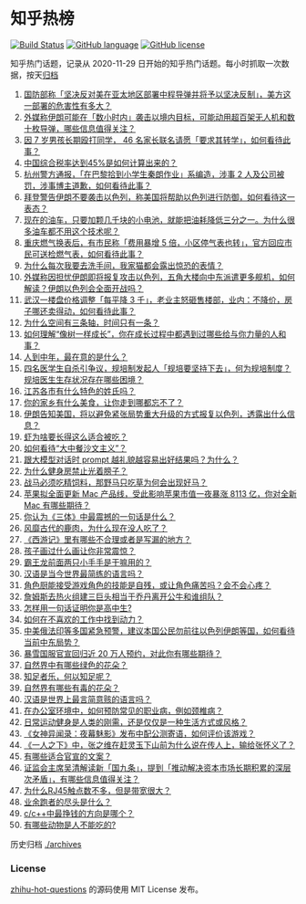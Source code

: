 # 知乎热榜
[![Build Status](https://github.com/ToWeLong/zhihu-hot-questions/workflows/CI/badge.svg)](https://github.com/ToWeLong/zhihu-hot-questions/actions)
[![GitHub language](https://img.shields.io/badge/language-golang-orange.svg)](https://golang.org/)
[![GitHub license](https://img.shields.io/github/license/ToWeLong/zhihu-hot-questions)](https://github.com/ToWeLong/zhihu-hot-questions/blob/main/LICENSE)

知乎热门话题，记录从 2020-11-29 日开始的知乎热门话题。每小时抓取一次数据，按天[归档](./archives)

<!-- BEGIN -->

1. [国防部称「坚决反对美在亚太地区部署中程导弹并将予以坚决反制」，美方这一部署的危害性有多大？](https://www.zhihu.com/question/652731438)
1. [外媒称伊朗可能在「数小时内」袭击以境内目标，可能动用超百架无人机和数十枚导弹，哪些信息值得关注？](https://www.zhihu.com/question/652745232)
1. [因 7 岁男孩长期殴打同学， 46 名家长联名请愿「要求其转学」，如何看待此事？](https://www.zhihu.com/question/652602869)
1. [中国综合税率达到45%是如何计算出来的？](https://www.zhihu.com/question/647364415)
1. [杭州警方通报，「在巴黎拾到小学生秦朗作业」系编造，涉事 2 人及公司被罚，涉事博主道歉，如何看待此事？](https://www.zhihu.com/question/652735942)
1. [拜登警告伊朗不要袭击以色列，称美国将帮助以色列进行防御，如何看待这一表态？](https://www.zhihu.com/question/652791940)
1. [现在的油车，只要加颗几千块的小电池，就能把油耗降低三分之一。为什么很多油车都不用这个技术呢？](https://www.zhihu.com/question/652140838)
1. [重庆燃气换表后，有市民称「费用暴增 5 倍，小区停气表也转」，官方回应市民可送检燃气表，如何看待此事？](https://www.zhihu.com/question/652729300)
1. [为什么每次我要去洗手间，我家猫都会露出惊恐的表情？](https://www.zhihu.com/question/650460909)
1. [外媒称因担忧伊朗即将报复攻击以色列，五角大楼向中东派遣更多舰机，如何解读？伊朗以色列会全面开战吗？](https://www.zhihu.com/question/652801412)
1. [武汉一楼盘价格调整「每平降 3 千」，老业主怒砸售楼部，业内：不降价，房子哪还卖得动，如何看待此事？](https://www.zhihu.com/question/652679489)
1. [为什么空间有三条轴，时间只有一条？](https://www.zhihu.com/question/652412744)
1. [如何理解“像树一样成长”，你在成长过程中都遇到过哪些给与你力量的人和事？](https://www.zhihu.com/question/652743149)
1. [人到中年，最在意的是什么？](https://www.zhihu.com/question/652524334)
1. [四名医学生自杀引争议，规培制发起人「规培要坚持下去」，何为规培制度？规培医生生存状况存在哪些困境？](https://www.zhihu.com/question/652502048)
1. [江苏各市有什么特色的姓氏吗？](https://www.zhihu.com/question/652414039)
1. [你的家乡有什么美食，让你走到哪都忘不了？](https://www.zhihu.com/question/643098245)
1. [伊朗告知美国，将以避免紧张局势重大升级的方式报复以色列，透露出什么信息？](https://www.zhihu.com/question/652712442)
1. [虾为啥要长得这么适合被吃？](https://www.zhihu.com/question/642964232)
1. [如何看待“大中餐沙文主义”？](https://www.zhihu.com/question/50924255)
1. [跟大模型对话时 prompt 越礼貌越容易出好结果吗？为什么？](https://www.zhihu.com/question/627891044)
1. [为什么健身房禁止光着膀子？](https://www.zhihu.com/question/652006872)
1. [战马必须吃精饲料，那野马只吃草为何会出现好马？](https://www.zhihu.com/question/28227476)
1. [苹果拟全面更新 Mac 产品线，受此影响苹果市值一夜暴涨 8113 亿，你对全新 Mac 有哪些期待？](https://www.zhihu.com/question/652672847)
1. [你认为《三体》中最震撼的一句话是什么？](https://www.zhihu.com/question/385420567)
1. [风靡古代的鹿肉，为什么现在没人吃了？](https://www.zhihu.com/question/651299563)
1. [《西游记》里有哪些不合理或者是写漏的地方？](https://www.zhihu.com/question/652420524)
1. [孩子画过什么画让你非常震惊？](https://www.zhihu.com/question/341046974)
1. [霸王龙前面两只小手手是干嘛用的？](https://www.zhihu.com/question/280876600)
1. [汉语是当今世界最简练的语言吗？](https://www.zhihu.com/question/66497764)
1. [角色厨能接受游戏角色的技能是自残，或让角色痛苦吗？会不会心疼？](https://www.zhihu.com/question/649410016)
1. [詹姆斯去热火组建三巨头相当于乔丹离开公牛和谁组队？](https://www.zhihu.com/question/652620629)
1. [怎样用一句话证明你是高中生?](https://www.zhihu.com/question/649678574)
1. [如何在不喜欢的工作中找到动力？](https://www.zhihu.com/question/652753975)
1. [中美俄法印等多国紧急预警，建议本国公民勿前往以色列伊朗等国，如何看待当前中东局势？](https://www.zhihu.com/question/652792027)
1. [暴雪国服官宣回归近 20 万人预约，对此你有哪些期待？](https://www.zhihu.com/question/652678880)
1. [自然界中有哪些绿色的花朵？](https://www.zhihu.com/question/652799135)
1. [知足者乐，何以知足呢？](https://www.zhihu.com/question/650662385)
1. [自然界有哪些有毒的花朵？](https://www.zhihu.com/question/652799008)
1. [汉语是世界上最言简意赅的语言吗？](https://www.zhihu.com/question/652795747)
1. [在办公室环境中，如何预防常见的职业病，例如颈椎病？](https://www.zhihu.com/question/652807181)
1. [日常运动健身是人类的刚需，还是仅仅是一种生活方式或风格？](https://www.zhihu.com/question/652235633)
1. [《女神异闻录：夜幕魅影》发布中配公测寄语，如何评价该游戏？](https://www.zhihu.com/question/652362676)
1. [《一人之下》中，张之维在赶灵玉下山前为什么说在传人上，输给张怀义了？](https://www.zhihu.com/question/558945861)
1. [有哪些适合官宣的文案？](https://www.zhihu.com/question/436157838)
1. [证监会主席吴清解读新「国九条」，提到「推动解决资本市场长期积累的深层次矛盾」，有哪些信息值得关注？](https://www.zhihu.com/question/652717447)
1. [为什么RJ45触点数不多，但是带宽很大？](https://www.zhihu.com/question/578316441)
1. [业余跑者的尽头是什么？](https://www.zhihu.com/question/652563425)
1. [c/c++中最挣钱的方向是哪个？](https://www.zhihu.com/question/652290896)
1. [有哪些动物是人不能吃的?](https://www.zhihu.com/question/652752877)

<!-- END -->

历史归档 [./archives](./archives)


### License
[zhihu-hot-questions](https://github.com/towelong/zhihu-hot-questions) 的源码使用 MIT License 发布。